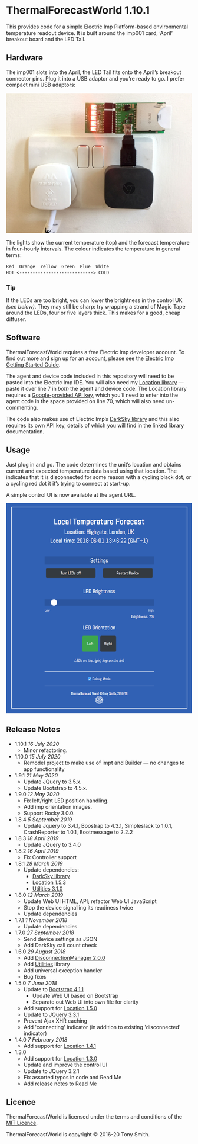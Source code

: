 # ThermalForecastWorld 1.10.1 #

This provides code for a simple Electric Imp Platform-based environmental temperature readout device. It is built around the imp001 card, ‘April’ breakout board and the LED Tail.

## Hardware ##

The imp001 slots into the April, the LED Tail fits onto the April’s breakout connector pins. Plug it into a USB adaptor and you’re ready to go. I prefer compact mini USB adaptors:

![Hardware](images/hardware.jpg)

The lights show the current temperature (top) and the forecast temperature in four-hourly intervals. The colour indicates the temperature in general terms:

```
Red  Orange  Yellow  Green  Blue  White
HOT <----------------------------> COLD
```

### Tip ###

If the LEDs are too bright, you can lower the brightness in the control UK *(see below)*. They may still be sharp: try wrapping a strand of Magic Tape around the LEDs, four or five layers thick. This makes for a good, cheap diffuser.

## Software ##

ThermalForecastWorld requires a free Electric Imp developer account. To find out more and sign up for an account, please see the [Electric Imp Getting Started Guide](https://developer.electricimp.com/gettingstarted).

The agent and device code included in this repository will need to be pasted into the Electric Imp IDE. You will also need my [Location library](https://github.com/smittytone/Location) &mdash; paste it over line 7 in *both* the agent and device code. The Location library requires a [Google-provided API key](https://developers.google.com/maps/documentation/geolocation/intro), which you’ll need to enter into the agent code in the space provided on line 70, which will also need un-commenting.

The code also makes use of Electric Imp’s [DarkSky library](https://developer.electricimp.com/libraries/webservices/darksky) and this also requires its own API key, details of which you will find in the linked library documentation.

## Usage ##

Just plug in and go. The code determines the unit’s location and obtains current and expected temperature data based using that location. The indicates that it is disconnected for some reason with a cycling black dot, or a cycling red dot it it’s trying to connect at start-up.

A simple control UI is now available at the agent URL.

![ThermalForecastWorld UI](images/grab01.png)

## Release Notes

- 1.10.1 *16 July 2020*
    - Minor refactoring.
- 1.10.0 *15 July 2020*
    - Remodel project to make use of impt and Builder — no changes to app functionality
- 1.9.1 *21 May 2020*
    - Update JQuery to 3.5.x.
    - Update Bootstrap to 4.5.x.
- 1.9.0 *12 May 2020*
    - Fix left/right LED position handling.
    - Add imp orientation images.
    - Support Rocky 3.0.0.
- 1.8.4 *5 September 2019*
    - Update Jquery to 3.4.1, Boostrap to 4.3.1, Simpleslack to 1.0.1, CrashReporter to 1.0.1, Bootmessage to 2.2.2
- 1.8.3 *18 April 2019*
    - Update JQuery to 3.4.0
- 1.8.2 *16 April 2019*
    - Fix Controller support
- 1.8.1 *28 March 2019*
    - Update dependencies:
        - [DarkSky library](https://developer.electricimp.com/libraries/webservices/darksky)
        - [Location 1.5.3](https://github.com/smittytone/Location)
        - [Utilities 3.1.0](https://github.com/smittytone/generic)
- 1.8.0 *12 March 2019*
    - Update Web UI HTML, API; refactor Web UI JavaScript
    - Stop the device signalling its readiness twice
    - Update dependencies
- 1.7.1 *1 November 2018*
    - Update dependencies
- 1.7.0 *27 September 2018*
    - Send device settings as JSON
    - Add DarkSky call count check
- 1.6.0 *29 August 2018*
    - Add [DisconnectionManager 2.0.0](https://github.com/smittytone/generic/blob/master/disconnect.nut)
    - Add [Utilities](https://github.com/smittytone/generic/blob/master/utilities.nut) library
    - Add universal exception handler
    - Bug fixes
- 1.5.0 *7 June 2018*
    - Update to [Bootstrap 4.1.1](https://getbootstrap.com/)
        - Update Web UI based on Bootstrap
        - Separate out Web UI into own file for clarity
    - Add support for [Location 1.5.0](https://github.com/smittytone/Location)
    - Update to [JQuery 3.3.1](https://jquery.com)
    - Prevent Ajax XHR caching
    - Add 'connecting' indicator (in addition to existing 'disconnected' indicator)
- 1.4.0 *7 February 2018*
    - Add support for [Location 1.4.1](https://github.com/smittytone/Location)
- 1.3.0
    - Add support for [Location 1.3.0](https://github.com/smittytone/Location)
    - Update and improve the control UI
    - Update to JQuery 3.2.1
    - Fix assorted typos in code and Read Me
    - Add release notes to Read Me

## Licence ##

ThermalForecastWorld is licensed under the terms and conditions of the [MIT Licence](./LICENSE).

ThermalForecastWorld is copyright &copy; 2016-20 Tony Smith.
